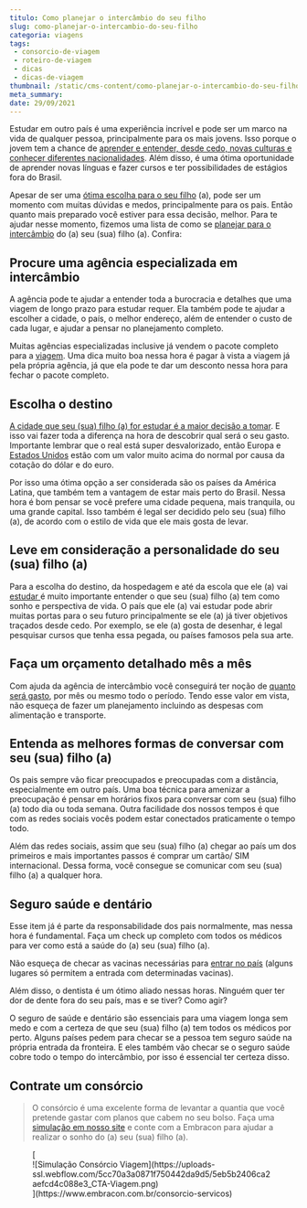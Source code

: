 ```yaml
---
titulo: Como planejar o intercâmbio do seu filho
slug: como-planejar-o-intercambio-do-seu-filho
categoria: viagens
tags:
 - consorcio-de-viagem
 - roteiro-de-viagem
 - dicas
 - dicas-de-viagem
thumbnail: /static/cms-content/como-planejar-o-intercambio-do-seu-filho.jpg
meta_summary: 
date: 29/09/2021
---
```

Estudar em outro país é uma experiência incrível e pode ser um marco na vida de qualquer pessoa, principalmente para os mais jovens. Isso porque o jovem tem a chance de [aprender e entender, desde cedo, novas culturas e conhecer diferentes nacionalidades](https://www.embracon.com.br/blog/por-que-fazer-um-intercambio-veja-7-bons-motivos). Além disso, é uma ótima oportunidade de aprender novas línguas e fazer cursos e ter possibilidades de estágios fora do Brasil.

Apesar de ser uma [ótima escolha para o seu filho](https://www.embracon.com.br/blog/4-motivos-para-investir-em-intercambio-para-os-filhos) (a), pode ser um momento com muitas dúvidas e medos, principalmente para os pais. Então quanto mais preparado você estiver para essa decisão, melhor. Para te ajudar nesse momento, fizemos uma lista de como se [planejar para o intercâmbio](https://www.embracon.com.br/blog/7-dicas-essenciais-para-organizar-um-intercambio) do (a) seu (sua) filho (a). Confira:

Procure uma agência especializada em intercâmbio
------------------------------------------------

A agência pode te ajudar a entender toda a burocracia e detalhes que uma viagem de longo prazo para estudar requer. Ela também pode te ajudar a escolher a cidade, o país, o melhor endereço, além de entender o custo de cada lugar, e ajudar a pensar no planejamento completo.

Muitas agências especializadas inclusive já vendem o pacote completo para a [viagem](https://www.embracon.com.br/blog/saiba-como-montar-um-roteiro-de-viagem-em-7-passos). Uma dica muito boa nessa hora é pagar à vista a viagem já pela própria agência, já que ela pode te dar um desconto nessa hora para fechar o pacote completo.

Escolha o destino
-----------------

[A cidade que seu (sua) filho (a) for estudar é a maior decisão a tomar](https://www.embracon.com.br/blog/destino-para-intercambio-como-escolher-a-melhor-opcao). E isso vai fazer toda a diferença na hora de descobrir qual será o seu gasto. Importante lembrar que o real está super desvalorizado, então Europa e[ Estados Unidos](https://www.embracon.com.br/blog/quais-as-maiores-vantagens-de-fazer-intercambio-nos-eua) estão com um valor muito acima do normal por causa da cotação do dólar e do euro.

Por isso uma ótima opção a ser considerada são os países da América Latina, que também tem a vantagem de estar mais perto do Brasil. Nessa hora é bom pensar se você prefere uma cidade pequena, mais tranquila, ou uma grande capital. Isso também é legal ser decidido pelo seu (sua) filho (a), de acordo com o estilo de vida que ele mais gosta de levar.

Leve em consideração a personalidade do seu (sua) filho (a)
-----------------------------------------------------------

Para a escolha do destino, da hospedagem e até da escola que ele (a) vai [estudar ](https://www.embracon.com.br/blog/quais-as-vantagens-de-fazer-mestrado-ou-doutorado-fora-do-pais)é muito importante entender o que seu (sua) filho (a) tem como sonho e perspectiva de vida. O país que ele (a) vai estudar pode abrir muitas portas para o seu futuro principalmente se ele (a) já tiver objetivos traçados desde cedo. Por exemplo, se ele (a) gosta de desenhar, é legal pesquisar cursos que tenha essa pegada, ou países famosos pela sua arte.

Faça um orçamento detalhado mês a mês 
--------------------------------------

Com ajuda da agência de intercâmbio você conseguirá ter noção de [quanto será gasto](https://www.embracon.com.br/blog/7-dicas-para-comecar-a-sua-organizacao-financeira), por mês ou mesmo todo o período. Tendo esse valor em vista, não esqueça de fazer um planejamento incluindo as despesas com alimentação e transporte.

Entenda as melhores formas de conversar com seu (sua) filho (a)
---------------------------------------------------------------

Os pais sempre vão ficar preocupados e preocupadas com a distância, especialmente em outro país. Uma boa técnica para amenizar a preocupação é pensar em horários fixos para conversar com seu (sua) filho (a) todo dia ou toda semana. Outra facilidade dos nossos tempos é que com as redes sociais vocês podem estar conectados praticamente o tempo todo.

Além das redes sociais, assim que seu (sua) filho (a) chegar ao país um dos primeiros e mais importantes passos é comprar um cartão/ SIM internacional. Dessa forma, você consegue se comunicar com seu (sua) filho (a) a qualquer hora.

Seguro saúde e dentário
-----------------------

Esse item já é parte da responsabilidade dos pais normalmente, mas nessa hora é fundamental. Faça um check up completo com todos os médicos para ver como está a saúde do (a) seu (sua) filho (a).

Não esqueça de checar as vacinas necessárias para [entrar no país](https://www.embracon.com.br/blog/3-dicas-para-passar-na-imigracao-de-qualquer-pais-sem-problemas) (alguns lugares só permitem a entrada com determinadas vacinas).

Além disso, o dentista é um ótimo aliado nessas horas. Ninguém quer ter dor de dente fora do seu país, mas e se tiver? Como agir?

O seguro de saúde e dentário são essenciais para uma viagem longa sem medo e com a certeza de que seu (sua) filho (a) tem todos os médicos por perto. Alguns países pedem para checar se a pessoa tem seguro saúde na própria entrada da fronteira. E eles também vão checar se o seguro saúde cobre todo o tempo do intercâmbio, por isso é essencial ter certeza disso.

Contrate um consórcio 
----------------------

> O consórcio é uma excelente forma de levantar a quantia que você pretende gastar com planos que cabem no seu bolso. Faça uma [simulação em nosso site](https://www.embracon.com.br/consorcio-servicos) e conte com a Embracon para ajudar a realizar o sonho do (a) seu (sua) filho (a).

<figure class="w-richtext-figure-type-image w-richtext-align-center">[<div>![Simulação Consórcio Viagem](https://uploads-ssl.webflow.com/5cc70a3a0871f750442da9d5/5eb5b2406ca2aefcd4c088e3_CTA-Viagem.png)</div>](https://www.embracon.com.br/consorcio-servicos)</figure>
